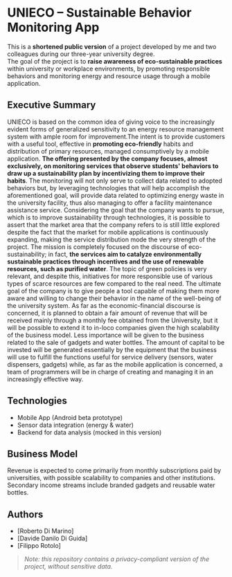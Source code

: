 # UNIECO – Sustainable Behavior Monitoring App
This is a **shortened public version** of a project developed by me and two colleagues during our three-year university degree.  
The goal of the project is to **raise awareness of eco-sustainable practices** within university or workplace environments, by promoting responsible behaviors and monitoring energy and resource usage through a mobile application.

## Executive Summary

UNIECO is based on the common idea of giving voice to the increasingly evident forms of generalized sensitivity to an energy resource management system with ample room for improvement.The intent is to provide customers with a useful tool, effective in **promoting eco-friendly** habits and distribution of primary resources, managed consumptively by a mobile application.
**The offering presented by the company focuses, almost exclusively, on monitoring services that observe students' behaviors to draw up a sustainability plan by incentivizing them to improve their habits**. The monitoring will not only serve to collect data related to adopted behaviors but, by leveraging technologies that will help accomplish the aforementioned goal, will provide data related to optimizing energy waste in the university facility, thus also managing to offer a facility maintenance assistance service. Considering the goal that the company wants to pursue, which is to improve sustainability through technologies, it is possible to assert that the market area that the company refers to is still little explored despite the fact that the market for mobile applications is continuously expanding, making the service distribution mode the very strength of the project.
The mission is completely focused on the discourse of eco-sustainability; in fact, **the services aim to catalyze environmentally sustainable practices through incentives and the use of renewable resources, such as purified water**. The topic of green policies is very relevant, and despite this, initiatives for more responsible use of various types of scarce resources are few compared to the real need. 
The ultimate goal of the company is to give people a tool capable of making them more aware and willing to change their behavior in the name of the well-being of the university system.
As far as the economic-financial discourse is concerned, it is planned to obtain a fair amount of revenue that will be received mainly through a monthly fee obtained from the University, but it will be possible to extend it to in-loco companies given the high scalability of the business model. Less importance will be given to the business related to the sale of gadgets and water bottles.
The amount of capital to be invested will be generated essentially by the equipment that the business will use to fulfill the functions useful for service delivery (sensors, water dispensers, gadgets) while, as far as the mobile application is concerned, a team of programmers will be in charge of creating and managing it in an increasingly effective way.

## Technologies

- Mobile App (Android beta prototype)
- Sensor data integration (energy & water)
- Backend for data analysis (mocked in this version)

## Business Model

Revenue is expected to come primarily from monthly subscriptions paid by universities, with possible scalability to companies and other institutions.  
Secondary income streams include branded gadgets and reusable water bottles.

## Authors

- [Roberto Di Marino]  
- [Davide Danilo Di Guida]  
- [Filippo Rotolo]

> *Note: this repository contains a privacy-compliant version of the project, without sensitive data.*
